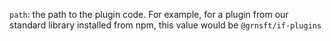 `path`: the path to the plugin code. For example, for a plugin from our standard library installed from npm, this value would be `@grnsft/if-plugins`
